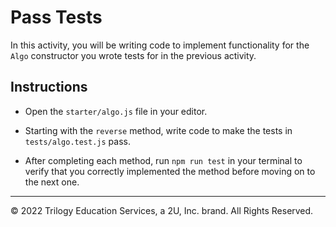 # Pass Tests

In this activity, you will be writing code to implement functionality for the `Algo` constructor you wrote tests for in the previous activity.

## Instructions

* Open the `starter/algo.js` file in your editor.

* Starting with the `reverse` method, write code to make the tests in `tests/algo.test.js` pass.

* After completing each method, run `npm run test` in your terminal to verify that you correctly implemented the method before moving on to the next one.

---

© 2022 Trilogy Education Services, a 2U, Inc. brand. All Rights Reserved.
